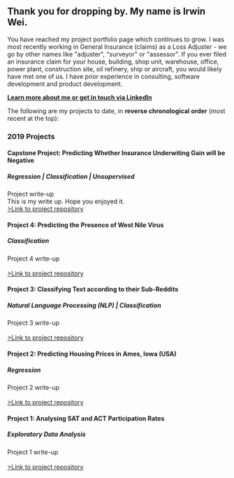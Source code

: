 ## Thank you for dropping by. My name is Irwin Wei.

You have reached my project portfolio page which continues to grow. I was most recently working in General Insurance (claims) as a Loss Adjuster - we go by other names like "adjuster", "surveyor" or "assessor". If you ever filed an insurance claim for your house, building, shop unit, warehouse, office, power plant, construction site, oil refinery, ship or aircraft, you would likely have met one of us. I have prior experience in consulting, software development and product development.

<a style="font-weight:bold" href="https://www.linkedin.com/in/irwinwei" target="_blank">Learn more about me or get in touch via LinkedIn</a>

The following are my projects to date, in **reverse chronological order** (most recent at the top):

### 2019 Projects
#### Capstone Project: Predicting Whether Insurance Underwiting Gain will be Negative
##### Regression | Classification | Unsupervised
Project write-up<br>
This is my write up. Hope you enjoyed it.
<br><a href="https://www.github.com/irwinwei73/GA-DSI-Capstone" target="_blank">>Link to project repository</a>

#### Project 4: Predicting the Presence of West Nile Virus
##### Classification
Project 4 write-up<br>
<br><a href="https://www.github.com/irwinwei73/GA-DSI-Project-04" target="_blank">>Link to project repository</a>

#### Project 3: Classifying Text according to their Sub-Reddits
##### Natural Language Processing (NLP) | Classification
Project 3 write-up<br>
<br><a href="https://www.github.com/irwinwei73/GA-DSI-Project-03" target="_blank">>Link to project repository</a>

#### Project 2: Predicting Housing Prices in Ames, Iowa (USA)
##### Regression
Project 2 write-up<br>
<br><a href="https://www.github.com/irwinwei73/GA-DSI-Project-02" target="_blank">>Link to project repository</a>

#### Project 1: Analysing SAT and ACT Participation Rates
##### Exploratory Data Analysis
Project 1 write-up<br>
<br><a href="https://www.github.com/irwinwei73/GA-DSI-Project-01" target="_blank">>Link to project repository</a>

